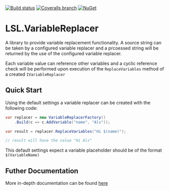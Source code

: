 [![Build status](https://img.shields.io/appveyor/ci/alunacjones/lsl-variablereplacer.svg)](https://ci.appveyor.com/project/alunacjones/lsl-variablereplacer)
[![Coveralls branch](https://img.shields.io/coverallsCoverage/github/alunacjones/LSL.VariableReplacer)](https://coveralls.io/github/alunacjones/LSL.VariableReplacer)
[![NuGet](https://img.shields.io/nuget/v/LSL.VariableReplacer.svg)](https://www.nuget.org/packages/LSL.VariableReplacer/)

# LSL.VariableReplacer

A library to provide variable replacement functionality. A source string can be taken by a configured variable replacer
and a prcoessed string will be returned by the use of the configured variable replacer.

Each variable value can reference other variables and a cyclic reference check will be performed upon execution
of the `ReplaceVariables` method of a created `IVariableReplacer`

## Quick Start

Using the default settings a variable replacer can be created with the following code:

```csharp
var replacer = new VariableReplacerFactory()
    .Build(c => c.AddVariable("name", "Als"));

var result = replacer.ReplaceVariables("Hi $(name)");

// result will have the value "Hi Als"
```

This default settings expect a variable placeholder should be of the format `$(VariableName)`

## Futher Documentation

More in-depth documentation can be found [here](https://github.com/alunacjones/LSL.VariableReplacer/blob/master/docs/index.md)